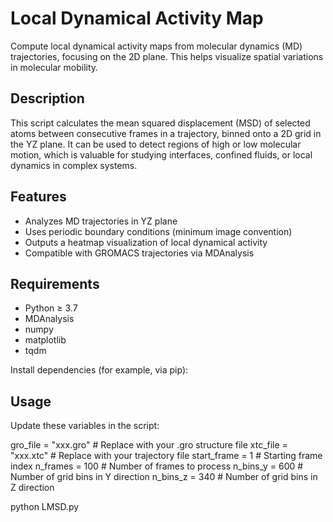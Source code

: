 # Local Dynamical Activity Map

Compute local dynamical activity maps from molecular dynamics (MD) trajectories, focusing on the 2D plane. This helps visualize spatial variations in molecular mobility.

## Description

This script calculates the mean squared displacement (MSD) of selected atoms between consecutive frames in a trajectory, binned onto a 2D grid in the YZ plane. It can be used to detect regions of high or low molecular motion, which is valuable for studying interfaces, confined fluids, or local dynamics in complex systems.

## Features

- Analyzes MD trajectories in YZ plane
- Uses periodic boundary conditions (minimum image convention)
- Outputs a heatmap visualization of local dynamical activity
- Compatible with GROMACS trajectories via MDAnalysis

## Requirements

- Python ≥ 3.7
- MDAnalysis
- numpy
- matplotlib
- tqdm

Install dependencies (for example, via pip):

## Usage

Update these variables in the script:

gro_file = "xxx.gro"    # Replace with your .gro structure file
xtc_file = "xxx.xtc"    # Replace with your trajectory file
start_frame = 1         # Starting frame index
n_frames = 100          # Number of frames to process
n_bins_y = 600          # Number of grid bins in Y direction
n_bins_z = 340          # Number of grid bins in Z direction

python LMSD.py
